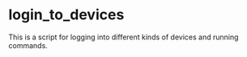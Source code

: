 # login_to_devices
This is a script for logging into different kinds of devices and running commands.
